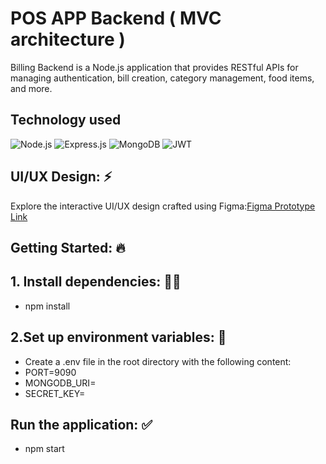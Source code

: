 # POS APP Backend ( MVC architecture )

Billing Backend is a Node.js application that provides RESTful APIs for managing authentication, bill creation, category management, food items, and more.

## Technology used 

![Node.js](https://img.shields.io/badge/Node.js-43853D?style=for-the-badge&logo=node.js&logoColor=white)
![Express.js](https://img.shields.io/badge/Express.js-000000?style=for-the-badge&logo=express&logoColor=white)
![MongoDB](https://img.shields.io/badge/MongoDB-47A248?style=for-the-badge&logo=mongodb&logoColor=white)
![JWT](https://img.shields.io/badge/JWT-000000?style=for-the-badge&logo=json-web-tokens&logoColor=white)


## UI/UX Design: ⚡

Explore the interactive UI/UX design crafted using Figma:[Figma Prototype Link](https://www.figma.com/proto/yYvJfsa2CFdDxCVVH7RY9c/running?node-id=182-2)

## Getting Started: 🔥

## 1. Install dependencies: 👨‍💻
  - npm install

## 2.Set up environment variables: 🔐
- Create a .env file in the root directory with the following content:
- PORT=9090
- MONGODB_URI=<your-mongodb-uri>
- SECRET_KEY=<your-secret-key>

## Run the application: ✅
- npm start

